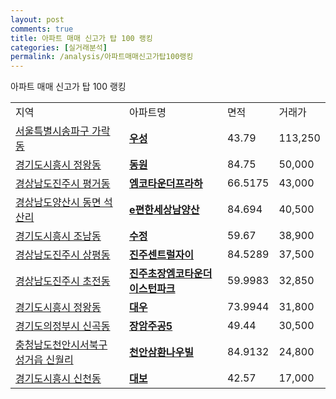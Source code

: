 ```yaml
---
layout: post
comments: true
title: 아파트 매매 신고가 탑 100 랭킹
categories: [실거래분석]
permalink: /analysis/아파트매매신고가탑100랭킹
---
```


아파트 매매 신고가 탑 100 랭킹

<table>
  <tr>
    <td>지역</td>
    <td>아파트명</td>
    <td>면적</td>
    <td>거래가</td>
  </tr>

  <tr>
    <td><a href="/apt/서울특별시송파구가락동">서울특별시송파구 가락동</a></td>
    <td style="font-weight: bold;"><a href="https://search.naver.com/search.naver?query=가락동 우성">우성</a></td>
    <td>43.79</td>
    <td>113,250</td>
  </tr>

  <tr>
    <td><a href="/apt/경기도시흥시정왕동">경기도시흥시 정왕동</a></td>
    <td style="font-weight: bold;"><a href="https://search.naver.com/search.naver?query=정왕동 동원">동원</a></td>
    <td>84.75</td>
    <td>50,000</td>
  </tr>

  <tr>
    <td><a href="/apt/경상남도진주시평거동">경상남도진주시 평거동</a></td>
    <td style="font-weight: bold;"><a href="https://search.naver.com/search.naver?query=평거동 엠코타운더프라하">엠코타운더프라하</a></td>
    <td>66.5175</td>
    <td>43,000</td>
  </tr>

  <tr>
    <td><a href="/apt/경상남도양산시동면 석산리">경상남도양산시 동면 석산리</a></td>
    <td style="font-weight: bold;"><a href="https://search.naver.com/search.naver?query=동면 석산리 e편한세상남양산">e편한세상남양산</a></td>
    <td>84.694</td>
    <td>40,500</td>
  </tr>

  <tr>
    <td><a href="/apt/경기도시흥시조남동">경기도시흥시 조남동</a></td>
    <td style="font-weight: bold;"><a href="https://search.naver.com/search.naver?query=조남동 수정">수정</a></td>
    <td>59.67</td>
    <td>38,900</td>
  </tr>

  <tr>
    <td><a href="/apt/경상남도진주시상평동">경상남도진주시 상평동</a></td>
    <td style="font-weight: bold;"><a href="https://search.naver.com/search.naver?query=상평동 진주센트럴자이">진주센트럴자이</a></td>
    <td>84.5289</td>
    <td>37,500</td>
  </tr>

  <tr>
    <td><a href="/apt/경상남도진주시초전동">경상남도진주시 초전동</a></td>
    <td style="font-weight: bold;"><a href="https://search.naver.com/search.naver?query=초전동 진주초장엠코타운더이스턴파크">진주초장엠코타운더이스턴파크</a></td>
    <td>59.9983</td>
    <td>32,850</td>
  </tr>

  <tr>
    <td><a href="/apt/경기도시흥시정왕동">경기도시흥시 정왕동</a></td>
    <td style="font-weight: bold;"><a href="https://search.naver.com/search.naver?query=정왕동 대우">대우</a></td>
    <td>73.9944</td>
    <td>31,800</td>
  </tr>

  <tr>
    <td><a href="/apt/경기도의정부시신곡동">경기도의정부시 신곡동</a></td>
    <td style="font-weight: bold;"><a href="https://search.naver.com/search.naver?query=신곡동 장암주공5">장암주공5</a></td>
    <td>49.44</td>
    <td>30,500</td>
  </tr>

  <tr>
    <td><a href="/apt/충청남도천안시서북구성거읍 신월리">충청남도천안시서북구 성거읍 신월리</a></td>
    <td style="font-weight: bold;"><a href="https://search.naver.com/search.naver?query=성거읍 신월리 천안삼환나우빌">천안삼환나우빌</a></td>
    <td>84.9132</td>
    <td>24,800</td>
  </tr>

  <tr>
    <td><a href="/apt/경기도시흥시신천동">경기도시흥시 신천동</a></td>
    <td style="font-weight: bold;"><a href="https://search.naver.com/search.naver?query=신천동 대보">대보</a></td>
    <td>42.57</td>
    <td>17,000</td>
  </tr>

</table>
